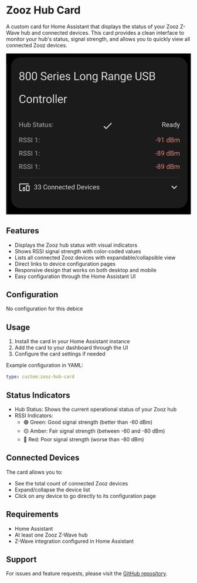 # Zooz Hub Card

A custom card for Home Assistant that displays the status of your Zooz Z-Wave hub and connected devices. This card provides a clean interface to monitor your hub's status, signal strength, and allows you to quickly view all connected Zooz devices.

![card](../../../assets/cards/hub-card/card.png)

## Features

- Displays the Zooz hub status with visual indicators
- Shows RSSI signal strength with color-coded values
- Lists all connected Zooz devices with expandable/collapsible view
- Direct links to device configuration pages
- Responsive design that works on both desktop and mobile
- Easy configuration through the Home Assistant UI

## Configuration

No configuration for this debice

## Usage

1. Install the card in your Home Assistant instance
2. Add the card to your dashboard through the UI
3. Configure the card settings if needed

Example configuration in YAML:

```yaml
type: custom:zooz-hub-card
```

## Status Indicators

- Hub Status: Shows the current operational status of your Zooz hub
- RSSI Indicators:
  - 🟢 Green: Good signal strength (better than -60 dBm)
  - 🟡 Amber: Fair signal strength (between -60 and -80 dBm)
  - 🔴 Red: Poor signal strength (worse than -80 dBm)

## Connected Devices

The card allows you to:

- See the total count of connected Zooz devices
- Expand/collapse the device list
- Click on any device to go directly to its configuration page

## Requirements

- Home Assistant
- At least one Zooz Z-Wave hub
- Z-Wave integration configured in Home Assistant

## Support

For issues and feature requests, please visit the [GitHub repository](https://github.com/homeassistant-extras/zooz-card-set).
